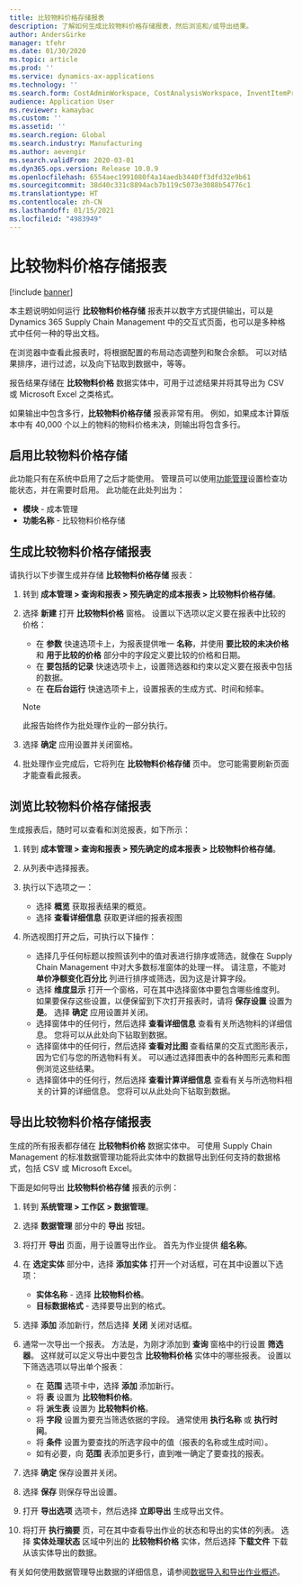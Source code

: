 ```yaml
---
title: 比较物料价格存储报表
description: 了解如何生成比较物料价格存储报表，然后浏览和/或导出结果。
author: AndersGirke
manager: tfehr
ms.date: 01/30/2020
ms.topic: article
ms.prod: ''
ms.service: dynamics-ax-applications
ms.technology: ''
ms.search.form: CostAdminWorkspace, CostAnalysisWorkspace, InventItemPriceCompareStorage, InventItemPriceCompareStorageDetailsChart, InventItemPriceCompareStorageDetails
audience: Application User
ms.reviewer: kamaybac
ms.custom: ''
ms.assetid: ''
ms.search.region: Global
ms.search.industry: Manufacturing
ms.author: aevengir
ms.search.validFrom: 2020-03-01
ms.dyn365.ops.version: Release 10.0.9
ms.openlocfilehash: 6554aec1991080f4a14aedb3440ff3dfd32e9b61
ms.sourcegitcommit: 38d40c331c8894acb7b119c5073e3088b54776c1
ms.translationtype: HT
ms.contentlocale: zh-CN
ms.lasthandoff: 01/15/2021
ms.locfileid: "4983949"
---
```

# <a name="compare-item-prices-storage-report"></a>比较物料价格存储报表

[!include [banner](../includes/banner.md)]

本主题说明如何运行 **比较物料价格存储** 报表并以数字方式提供输出，可以是 Dynamics 365 Supply Chain Management 中的交互式页面，也可以是多种格式中任何一种的导出文档。

在浏览器中查看此报表时，将根据配置的布局动态调整列和聚合余额。 可以对结果排序，进行过滤，以及向下钻取到数据中，等等。

报告结果存储在 **比较物料价格** 数据实体中，可用于过滤结果并将其导出为 CSV 或 Microsoft Excel 之类格式。

如果输出中包含多行，**比较物料价格存储** 报表非常有用。 例如，如果成本计算版本中有 40,000 个以上的物料的物料价格未决，则输出将包含多行。

## <a name="enable-compare-item-prices-storage"></a>启用比较物料价格存储

此功能只有在系统中启用了之后才能使用。 管理员可以使用[功能管理](../../fin-ops-core/fin-ops/get-started/feature-management/feature-management-overview.md)设置检查功能状态，并在需要时启用。 此功能在此处列出为：

- **模块** - 成本管理
- **功能名称** - 比较物料价格存储

## <a name="generate-a-compare-item-prices-storage-report"></a>生成比较物料价格存储报表

请执行以下步骤生成并存储 **比较物料价格存储** 报表：

1. 转到 **成本管理 > 查询和报表 > 预先确定的成本报表 > 比较物料价格存储**。

1. 选择 **新建** 打开 **比较物料价格** 窗格。 设置以下选项以定义要在报表中比较的价格：

    - 在 **参数** 快速选项卡上，为报表提供唯一 **名称**，并使用 **要比较的未决价格** 和 **用于比较的价格** 部分中的字段定义要比较的价格和日期。
    - 在 **要包括的记录** 快速选项卡上，设置筛选器和约束以定义要在报表中包括的数据。
    - 在 **在后台运行** 快速选项卡上，设置报表的生成方式、时间和频率。
    > [!NOTE]
    > 此报告始终作为批处理作业的一部分执行。

1. 选择 **确定** 应用设置并关闭窗格。

1. 批处理作业完成后，它将列在 **比较物料价格存储** 页中。 您可能需要刷新页面才能查看此报表。

## <a name="explore-the-compare-item-prices-storage-report"></a>浏览比较物料价格存储报表

生成报表后，随时可以查看和浏览报表，如下所示：

1. 转到 **成本管理 > 查询和报表 > 预先确定的成本报表 > 比较物料价格存储**。

1. 从列表中选择报表。

1. 执行以下选项之一：

    - 选择 **概览** 获取报表结果的概览。
    - 选择 **查看详细信息** 获取更详细的报表视图

1. 所选视图打开之后，可执行以下操作：

    - 选择几乎任何标题以按照该列中的值对表进行排序或筛选，就像在 Supply Chain Management 中对大多数标准窗体的处理一样。 请注意，不能对 **单价净额变化百分比** 列进行排序或筛选，因为这是计算字段。
    - 选择 **维度显示** 打开一个窗格，可在其中选择窗体中要包含哪些维度列。 如果要保存这些设置，以便保留到下次打开报表时，请将 **保存设置** 设置为 **是**。 选择 **确定** 应用设置并关闭。
    - 选择窗体中的任何行，然后选择 **查看详细信息** 查看有关所选物料的详细信息。 您将可以从此处向下钻取到数据。
    - 选择窗体中的任何行，然后选择 **查看对比图** 查看结果的交互式图形表示，因为它们与您的所选物料有关。 可以通过选择图表中的各种图形元素和图例浏览这些结果。
    - 选择窗体中的任何行，然后选择 **查看计算详细信息** 查看有关与所选物料相关的计算的详细信息。 您将可以从此处向下钻取到数据。

## <a name="export-the-compare-item-prices-storage-report"></a>导出比较物料价格存储报表

生成的所有报表都存储在 **比较物料价格** 数据实体中。 可使用 Supply Chain Management 的标准数据管理功能将此实体中的数据导出到任何支持的数据格式，包括 CSV 或 Microsoft Excel。

下面是如何导出 **比较物料价格存储** 报表的示例：

1. 转到 **系统管理 > 工作区 > 数据管理**。

1. 选择 **数据管理** 部分中的 **导出** 按钮。

1. 将打开 **导出** 页面，用于设置导出作业。 首先为作业提供 **组名称**。

1. 在 **选定实体** 部分中，选择 **添加实体** 打开一个对话框，可在其中设置以下选项：

    - **实体名称** - 选择 **比较物料价格**。
    - **目标数据格式** - 选择要导出到的格式。

1. 选择 **添加** 添加新行，然后选择 **关闭** 关闭对话框。

1. 通常一次导出一个报表。 方法是，为刚才添加到 **查询** 窗格中的行设置 **筛选器**。 这样就可以定义导出中要包含 **比较物料价格** 实体中的哪些报表。 设置以下筛选选项以导出单个报表：

    - 在 **范围** 选项卡中，选择 **添加** 添加新行。
    - 将 **表** 设置为 **比较物料价格**。
    - 将 **派生表** 设置为 **比较物料价格**。
    - 将 **字段** 设置为要充当筛选依据的字段。 通常使用 **执行名称** 或 **执行时间**。
    - 将 **条件** 设置为要查找的所选字段中的值（报表的名称或生成时间）。
    - 如有必要，向 **范围** 表添加更多行，直到唯一确定了要查找的报表。

1. 选择 **确定** 保存设置并关闭。

1. 选择 **保存** 则保存导出设置。

1. 打开 **导出选项** 选项卡，然后选择 **立即导出** 生成导出文件。

1. 将打开 **执行摘要** 页，可在其中查看导出作业的状态和导出的实体的列表。 选择 **实体处理状态** 区域中列出的 **比较物料价格** 实体，然后选择 **下载文件** 下载从该实体导出的数据。

有关如何使用数据管理导出数据的详细信息，请参阅[数据导入和导出作业概述](../../fin-ops-core/dev-itpro/data-entities/data-import-export-job.md)。
